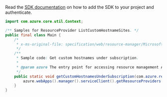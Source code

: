 Read the [SDK documentation](https://github.com/Azure/azure-sdk-for-java/blob/azure-resourcemanager_2.11.0/sdk/resourcemanager/azure-resourcemanager/README.md) on how to add the SDK to your project and authenticate.

```java
import com.azure.core.util.Context;

/** Samples for ResourceProvider ListCustomHostnameSites. */
public final class Main {
    /*
     * x-ms-original-file: specification/web/resource-manager/Microsoft.Web/stable/2021-03-01/examples/ListCustomHostNameSites.json
     */
    /**
     * Sample code: Get custom hostnames under subscription.
     *
     * @param azure The entry point for accessing resource management APIs in Azure.
     */
    public static void getCustomHostnamesUnderSubscription(com.azure.resourcemanager.AzureResourceManager azure) {
        azure.webApps().manager().serviceClient().getResourceProviders().listCustomHostnameSites(Context.NONE);
    }
}
```
